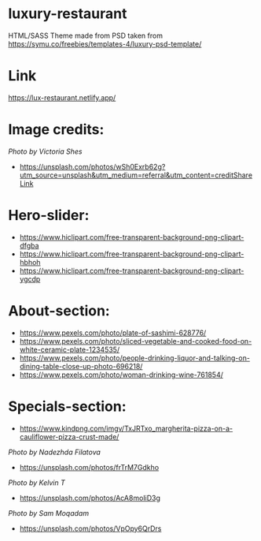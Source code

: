 # luxury-restaurant

HTML/SASS Theme made from PSD taken from https://symu.co/freebies/templates-4/luxury-psd-template/

# Link

https://lux-restaurant.netlify.app/

# Image credits:

_Photo by Victoria Shes_

- https://unsplash.com/photos/wSh0Exrb62g?utm_source=unsplash&utm_medium=referral&utm_content=creditShareLink

# Hero-slider:

- https://www.hiclipart.com/free-transparent-background-png-clipart-dfgba
- https://www.hiclipart.com/free-transparent-background-png-clipart-hbhoh
- https://www.hiclipart.com/free-transparent-background-png-clipart-ygcdp

# About-section:

- https://www.pexels.com/photo/plate-of-sashimi-628776/
- https://www.pexels.com/photo/sliced-vegetable-and-cooked-food-on-white-ceramic-plate-1234535/
- https://www.pexels.com/photo/people-drinking-liquor-and-talking-on-dining-table-close-up-photo-696218/
- https://www.pexels.com/photo/woman-drinking-wine-761854/

# Specials-section:

- https://www.kindpng.com/imgv/TxJRTxo_margherita-pizza-on-a-cauliflower-pizza-crust-made/

_Photo by Nadezhda Filatova_

- https://unsplash.com/photos/frTrM7Gdkho

_Photo by Kelvin T_

- https://unsplash.com/photos/AcA8moIiD3g

_Photo by Sam Moqadam_

- https://unsplash.com/photos/VpOpy6QrDrs
